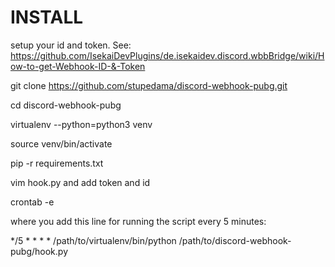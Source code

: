 # INSTALL
setup your id and token. See: https://github.com/IsekaiDevPlugins/de.isekaidev.discord.wbbBridge/wiki/How-to-get-Webhook-ID-&-Token

git clone https://github.com/stupedama/discord-webhook-pubg.git

cd discord-webhook-pubg

virtualenv --python=python3 venv

source venv/bin/activate

pip -r requirements.txt

vim hook.py and add token and id

crontab -e

where you add this line for running the script every 5 minutes:

*/5 * * * * /path/to/virtualenv/bin/python /path/to/discord-webhook-pubg/hook.py

